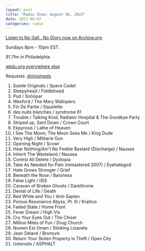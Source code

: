 ```yaml
---
layout: post
title: "Radio Show: August 06, 2023"
date: 2023-08-07
categories: radio
---
```


[Listen to No Gall . No Glory now on Archive.org](https://archive.org/details/2023-08-6-nogallnoglory).

Sundays 8pm - 10pm EST.

91.7fm in Philadelphia

[wkdu.org everywhere else](https://www.wkdu.org)

Requests: [@jimshreds](https://twitter.com/jimshreds)

1. Suede Originals / Space Cadet
2. Sleepyhead / Fiddlehead
3. Pod / Snõõper
4. Wexford / The Mary Wallopers
5. Fin De Partie / Squelette
6. des nuits blanches / syndrome 81
7. Trouble / Talking Kind, Radiator Hospital & The Goodbye Party
8. Striped up, Sent Down / Crown Court
9. Ekpyrosis / Lathe of Heaven
10. I See The Moon; The Moon Sees Me / King Dude
11. Very High / Militarie Gun
12. Opening Night / Scowl
13. Hear Nothing/Ain't No Feeble Bastard (Discharge) / Nausea
14. Inherit The Wasteland / Nausea
15. Control All Delete / Dystopia
16. Take As Needed for Pain (remastered 2007) / Eyehategod
17. Hate Grows Stronger / Grief
18. Beneath the Rose / Baroness
19. False Light / ISIS
20. Caravan of Broken Ghosts / Darkthrone
21. Denial of Life / Death
22. Red White and You / Anti-Sapien
23. Porous Resonance Abyss, Pt. III / Krallice
24. Faded State / Home Front
25. Fever Dream / High Vis
26. Cry Your Eyes Out / The Chisel
27. Million Miles of Fun / Drug Church
28. Nomen Est Omen / Stinking Lizaveta
29. Jean Délavé / Bromure
30. Return Your Stolen Property Is Theft / Open City
31. Ustensile / ASPHALT
